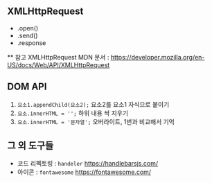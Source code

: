 ## XMLHttpRequest
- .open()
- .send()
- .response

 ** 참고 XMLHttpRequest MDN 문서 : https://developer.mozilla.org/en-US/docs/Web/API/XMLHttpRequest

## DOM API
1. `요소1.appendChild(요소2);` 요소2를 요소1 자식으로 붙이기
2. `요소.innerHTML = '';` 하위 내용 싹 지우기
3. `요소.innerHTML = '문자열';` 오버라이트, 1번과 비교해서 기억

## 그 외 도구들
- 코드 리펙토링 : `handeler` https://handlebarsjs.com/
- 아이콘 : `fontawesome`  https://fontawesome.com/